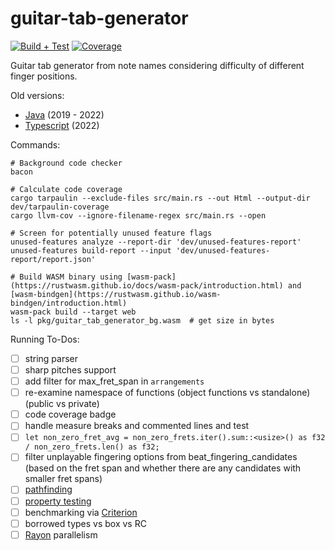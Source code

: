 # guitar-tab-generator

[![Build + Test](https://github.com/noahbaculi/guitar-tab-generator/actions/workflows/rust_build_and_test.yml/badge.svg)](https://github.com/noahbaculi/guitar-tab-generator/actions/workflows/rust_build_and_test.yml)
[![Coverage](https://codecov.io/gh/noahbaculi/guitar-tab-generator/branch/main/graph/badge.svg?token=BB01PPL4LF)](https://codecov.io/gh/noahbaculi/guitar-tab-generator)

Guitar tab generator from note names considering difficulty of different finger positions.

Old versions:

- [Java](https://github.com/noahbaculi/guitar-tab-generator_java) (2019 - 2022)
- [Typescript](https://github.com/noahbaculi/guitar-tab-generator_typescript) (2022)

Commands:

```shell
# Background code checker
bacon

# Calculate code coverage
cargo tarpaulin --exclude-files src/main.rs --out Html --output-dir dev/tarpaulin-coverage
cargo llvm-cov --ignore-filename-regex src/main.rs --open

# Screen for potentially unused feature flags
unused-features analyze --report-dir 'dev/unused-features-report'
unused-features build-report --input 'dev/unused-features-report/report.json'

# Build WASM binary using [wasm-pack](https://rustwasm.github.io/docs/wasm-pack/introduction.html) and [wasm-bindgen](https://rustwasm.github.io/wasm-bindgen/introduction.html)
wasm-pack build --target web
ls -l pkg/guitar_tab_generator_bg.wasm  # get size in bytes
```

Running To-Dos:

- [ ] string parser
- [ ] sharp pitches support
- [ ] add filter for max_fret_span in `arrangements`
- [ ] re-examine namespace of functions (object functions vs standalone) (public vs private)
- [ ] code coverage badge
- [ ] handle measure breaks and commented lines and test
- [ ] `let non_zero_fret_avg = non_zero_frets.iter().sum::<usize>() as f32 / non_zero_frets.len() as f32;`
- [ ] filter unplayable fingering options from beat_fingering_candidates (based on the fret span and whether there are any candidates with smaller fret spans)
- [ ] [pathfinding](https://docs.rs/pathfinding/latest/pathfinding/)
- [ ] [property testing](https://altsysrq.github.io/proptest-book/)
- [ ] benchmarking via [Criterion](https://crates.io/crates/criterion)
- [ ] borrowed types vs box vs RC
- [ ] [Rayon](https://docs.rs/rayon/latest/rayon/#how-to-use-rayon) parallelism
